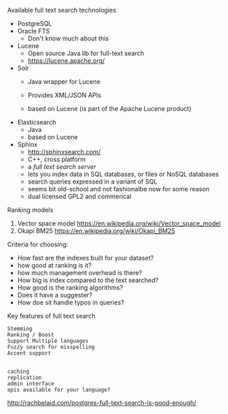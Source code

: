 

Available full text search technologies

* PostgreSQL
* Oracle FTS
    * Don't know much about this
* Lucene
    * Open source Java lib for full-text search
    * https://lucene.apache.org/
* Solr
    * Java wrapper for Lucene
    * Provides XML/JSON APIs

    * based on Lucene (is part of the Apache Lucene product)
* Elasticsearch
    * Java
    * based on Lucene
* Sphinx
  * http://sphinxsearch.com/
  * C++, cross platform
  * a _full text search server_
  * lets you index data in SQL databases, or files or NoSQL databases
  * search queries expressed in a variant of SQL
  * seems bit old-school and not fashionalbe now for some reason
  * dual licensed GPL2 and commerical


Ranking models

1. Vector space model https://en.wikipedia.org/wiki/Vector_space_model
1. Okapi BM25 https://en.wikipedia.org/wiki/Okapi_BM25

Criteria for choosing:

* How fast are the indexes built for your dataset?
* how good at ranking is it?
* how much management overhead is there?
* How big is index compared to the text searched?
* How good is the ranking algorithms?
* Does it have a suggester?
* How doe sit handle typos in queries?



Key features of full text search

    Stemming
    Ranking / Boost
    Support Multiple languages
    Fuzzy search for misspelling
    Accent support


    caching
    replication
    admin interface
    apis available for your language?

http://rachbelaid.com/postgres-full-text-search-is-good-enough/
